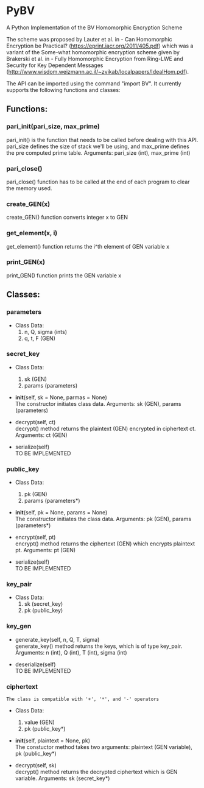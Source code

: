 # PyBV
A Python Implementation of the BV Homomorphic Encryption Scheme

The scheme was proposed by Lauter et al. in - Can Homomorphic Encryption be Practical? (https://eprint.iacr.org/2011/405.pdf) which was a variant of the Some-what homomorphic encryption scheme given by Brakerski et al. in - Fully Homomorphic Encryption from Ring-LWE and Security for Key Dependent Messages (http://www.wisdom.weizmann.ac.il/~zvikab/localpapers/IdealHom.pdf).

The API can be imported using the command "import BV". It currently supports the following functions and classes:

## Functions:

### pari_init(pari_size, max_prime)   
   pari_init() is the function that needs to be called before dealing with this API. pari_size defines the size of stack we'll be using, and max_prime defines the pre computed prime table. Arguments: pari_size (int), max_prime (int)

### pari_close()   
   pari_close() function has to be called at the end of each program to clear the memory used.

### create_GEN(x)   
   create_GEN() function converts integer x to GEN

### get_element(x, i)   
   get_element() function returns the i^th element of GEN variable x

### print_GEN(x)   
   print_GEN() function prints the GEN variable x

## Classes:

### parameters
  * Class Data:
    1. n, Q, sigma (ints)
    2. q, t, F (GEN)

### secret_key
  * Class Data:
    1. sk (GEN)
    2. params (parameters)

  * __init__(self, sk = None, parmas = None)   
    The constructor initiates class data. Arguments: sk (GEN), params (parameters)

  * decrypt(self, ct)   
    decrypt() method returns the plaintext (GEN) encrypted in ciphertext ct. Arguments: ct (GEN) 

  * serialize(self)   
    TO BE IMPLEMENTED

### public_key
  * Class Data:
    1. pk (GEN)
    2. params (parameters*)

  * __init__(self, pk = None, params = None)   
    The constructor initiates the class data. Arguments: pk (GEN), params (parameters*)

  * encrypt(self, pt)   
    encrypt() method returns the ciphertext (GEN) which encrypts plaintext pt. Arguments: pt (GEN)

  * serialize(self)   
    TO BE IMPLEMENTED

### key_pair
  * Class Data:
    1. sk (secret_key)
    2. pk (public_key)

### key_gen
  * generate_key(self, n, Q, T, sigma)   
    generate_key() method returns the keys, which is of type key_pair. Arguments: n (int), Q (int), T (int), sigma (int)

  * deserialize(self)   
    TO BE IMPLEMENTED

### ciphertext   
    The class is compatible with '+', '*', and '-' operators
  * Class Data:
    1. value (GEN)
    2. pk (public_key*)

  * __init__(self, plaintext = None, pk)   
    The constuctor method takes two arguments: plaintext (GEN variable), pk (public_key*)

  * decrypt(self, sk)   
    decrypt() method returns the decrypted ciphertext which is GEN variable. Arguments: sk (secret_key*)
